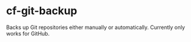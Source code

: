 # cf-git-backup

Backs up Git repositories either manually or automatically. Currently only works for GitHub.